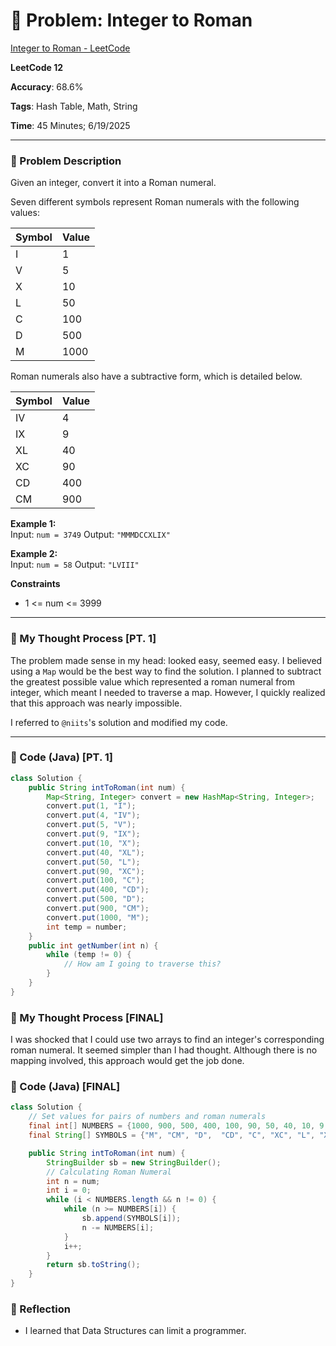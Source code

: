# 🧮 Problem: Integer to Roman

[Integer to Roman - LeetCode](https://leetcode.com/problems/integer-to-roman/)

**LeetCode 12**

**Accuracy**: 68.6%

**Tags**: Hash Table, Math, String

**Time**: 45 Minutes; 6/19/2025

---

### 🔗 Problem Description

Given an integer, convert it into a Roman numeral.

Seven different symbols represent Roman numerals with the following values:

| Symbol | Value |
|--------|-------|
| I      | 1     |
| V      | 5     |
| X      | 10    |
| L      | 50    |
| C      | 100   |
| D      | 500   |
| M      | 1000  |

Roman numerals also have a subtractive form, which is detailed below.

| Symbol | Value |
|--------|-------|
| IV     | 4     |
| IX     | 9     |
| XL     | 40    |
| XC     | 90    |
| CD     | 400   |
| CM     | 900   |

**Example 1:**  
Input: `num = 3749`
Output: `"MMMDCCXLIX"`

**Example 2:**  
Input: `num = 58`
Output: `"LVIII"`

**Constraints**
- 1 <= num <= 3999

---

### 🧠 My Thought Process [PT. 1]

The problem made sense in my head: looked easy, seemed easy. I believed using a `Map` would be the best way to find the solution. I planned to subtract the greatest possible value which represented a roman numeral from integer, which meant I needed to traverse a map. However, I quickly realized that this approach was nearly impossible.

I referred to `@niits`'s solution and modified my code.

---

### 🧪 Code (Java) [PT. 1]

```java
class Solution {
    public String intToRoman(int num) {
        Map<String, Integer> convert = new HashMap<String, Integer>;
        convert.put(1, "I");
        convert.put(4, "IV");
        convert.put(5, "V");
        convert.put(9, "IX");
        convert.put(10, "X");
        convert.put(40, "XL");
        convert.put(50, "L");
        convert.put(90, "XC");
        convert.put(100, "C");
        convert.put(400, "CD");
        convert.put(500, "D");
        convert.put(900, "CM");
        convert.put(1000, "M");
        int temp = number;
    }
    public int getNumber(int n) {
        while (temp != 0) {
            // How am I going to traverse this?
        }
    }
}

```

### 🧠 My Thought Process [FINAL]

I was shocked that I could use two arrays to find an integer's corresponding roman numeral. It seemed simpler than I had thought. Although there is no mapping involved, this approach would get the job done.

### 🧪 Code (Java) [FINAL]

```java
class Solution {
    // Set values for pairs of numbers and roman numerals
    final int[] NUMBERS = {1000, 900, 500, 400, 100, 90, 50, 40, 10, 9, 5, 4, 1};
    final String[] SYMBOLS = {"M", "CM", "D",  "CD", "C", "XC", "L", "XL", "X", "IX", "V", "IV", "I"};

    public String intToRoman(int num) {
        StringBuilder sb = new StringBuilder();
        // Calculating Roman Numeral
        int n = num;
        int i = 0;
        while (i < NUMBERS.length && n != 0) {
            while (n >= NUMBERS[i]) {
                sb.append(SYMBOLS[i]);
                n -= NUMBERS[i];
            }
            i++;
        }
        return sb.toString();
    }
}
```

### 🧠 Reflection
- I learned that Data Structures can limit a programmer.


